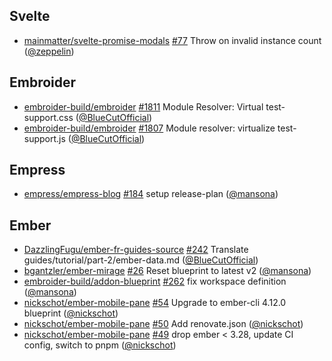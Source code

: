 ## Svelte

- [mainmatter/svelte-promise-modals] [#77](https://github.com/mainmatter/svelte-promise-modals/pull/77) Throw on invalid <ModalContainer> instance count ([@zeppelin])

## Embroider

- [embroider-build/embroider] [#1811](https://github.com/embroider-build/embroider/pull/1811) Module Resolver: Virtual test-support.css ([@BlueCutOfficial])
- [embroider-build/embroider] [#1807](https://github.com/embroider-build/embroider/pull/1807) Module resolver: virtualize test-support.js ([@BlueCutOfficial])

## Empress

- [empress/empress-blog] [#184](https://github.com/empress/empress-blog/pull/184) setup release-plan ([@mansona])

## Ember

- [DazzlingFugu/ember-fr-guides-source] [#242](https://github.com/DazzlingFugu/ember-fr-guides-source/pull/242) Translate guides/tutorial/part-2/ember-data.md ([@BlueCutOfficial])
- [bgantzler/ember-mirage] [#26](https://github.com/bgantzler/ember-mirage/pull/26) Reset blueprint to latest v2 ([@mansona])
- [embroider-build/addon-blueprint] [#262](https://github.com/embroider-build/addon-blueprint/pull/262) fix workspace definition ([@mansona])
- [nickschot/ember-mobile-pane] [#54](https://github.com/nickschot/ember-mobile-pane/pull/54) Upgrade to ember-cli 4.12.0 blueprint ([@nickschot])
- [nickschot/ember-mobile-pane] [#50](https://github.com/nickschot/ember-mobile-pane/pull/50) Add renovate.json ([@nickschot])
- [nickschot/ember-mobile-pane] [#49](https://github.com/nickschot/ember-mobile-pane/pull/49) drop ember < 3.28, update CI config, switch to pnpm ([@nickschot])

[@BlueCutOfficial]: https://github.com/BlueCutOfficial
[@mansona]: https://github.com/mansona
[@nickschot]: https://github.com/nickschot
[@zeppelin]: https://github.com/zeppelin
[DazzlingFugu/ember-fr-guides-source]: https://github.com/DazzlingFugu/ember-fr-guides-source
[bgantzler/ember-mirage]: https://github.com/bgantzler/ember-mirage
[embroider-build/addon-blueprint]: https://github.com/embroider-build/addon-blueprint
[embroider-build/embroider]: https://github.com/embroider-build/embroider
[empress/empress-blog]: https://github.com/empress/empress-blog
[mainmatter/svelte-promise-modals]: https://github.com/mainmatter/svelte-promise-modals
[nickschot/ember-mobile-pane]: https://github.com/nickschot/ember-mobile-pane
